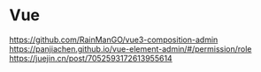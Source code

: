 # Vue

https://github.com/RainManGO/vue3-composition-admin
https://panjiachen.github.io/vue-element-admin/#/permission/role
https://juejin.cn/post/7052593172613955614
